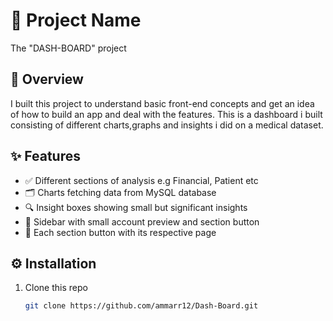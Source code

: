 # 🚀 Project Name
The "DASH-BOARD" project

## 🧠 Overview
I built this project to understand basic front-end concepts and get an idea of how to build an app and deal 
with the features. This is a dashboard i built consisting of different charts,graphs and insights i did on
a medical dataset.


## ✨ Features
- ✅ Different sections of analysis e.g Financial, Patient etc
- 🗂️ Charts fetching data from MySQL database
- 🔍 Insight boxes showing small but significant insights
- 🧱 Sidebar with small account preview and section button
- 📑 Each section button with its respective page

## ⚙️ Installation
1. Clone this repo
   ```bash
   git clone https://github.com/ammarr12/Dash-Board.git

